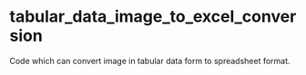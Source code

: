 # tabular_data_image_to_excel_conversion
Code which can convert image in tabular data form to spreadsheet format.
